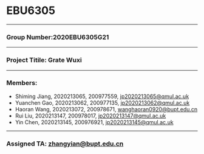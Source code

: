# EBU6305
---
### Group Number:2020EBU6305G21
---
### Project Titile: Grate Wuxi
---
###   Members:
- Shiming Jiang, 2020213065, 200977559, jp2020213065@qmul.ac.uk<br>
- Yuanchen Gao, 2020213062, 200977135, jp2020213062@qmul.ac.uk<br>
- Haoran Wang, 2020213072, 200978671, wanghaoran0920@bupt.edu.cn<br>
- Rui Liu, 2020213147, 200978017, jp2020213147@qmul.ac.uk<br>
- Yin Chen, 2020213145, 200976921, jp2020213145@qmul.ac.uk
--- 
### Assigned TA: zhangyian@bupt.edu.cn
